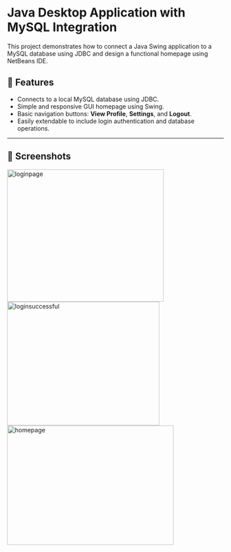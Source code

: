 # Java Desktop Application with MySQL Integration

This project demonstrates how to connect a Java Swing application to a MySQL database using JDBC and design a functional homepage using NetBeans IDE.

## 🚀 Features

- Connects to a local MySQL database using JDBC.
- Simple and responsive GUI homepage using Swing.
- Basic navigation buttons: **View Profile**, **Settings**, and **Logout**.
- Easily extendable to include login authentication and database operations.

---
## 📸 Screenshots

<img width="364" height="308" alt="loginpage" src="https://github.com/user-attachments/assets/afb1ed92-6844-41f7-91ab-70f0d0a8ed35" />
<img width="354" height="288" alt="loginsuccessful" src="https://github.com/user-attachments/assets/01021f50-fc4e-4eba-8cde-268d14c565b9" />
<img width="387" height="278" alt="homepage" src="https://github.com/user-attachments/assets/ab806766-55de-4a67-a545-1a36312f6f11" />
